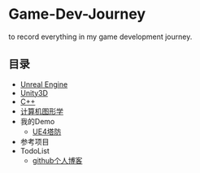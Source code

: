 # Game-Dev-Journey

to record everything in my game development journey.

## 目录

- [Unreal Engine](./UnrealEngine/)
- [Unity3D](./Unity/)
- [C++](./cplusplus/)
- [计算机图形学](./ComputerGraphics/)
- 我的Demo
  - [UE4塔防](https://github.com/Zilisen/StoneDefense)
- 参考项目
- TodoList
  - [github个人博客](https://pages.github.com/)